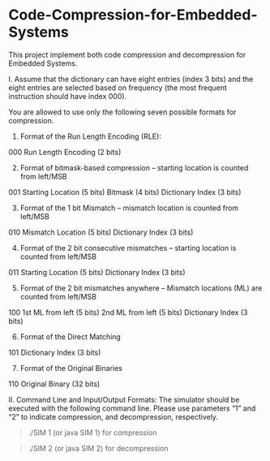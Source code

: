 # Code-Compression-for-Embedded-Systems

This project implement both code compression and decompression for Embedded Systems.

I. Assume that the dictionary can have eight entries (index 3 bits) and the eight entries are selected based on frequency (the most frequent instruction should have index 000). 

You are allowed to use only the following seven possible formats for compression. 

1. Format of the Run Length Encoding (RLE):    

  000   Run Length Encoding (2 bits)

2. Format of bitmask-based compression – starting location is counted from left/MSB

  001 Starting Location (5 bits) Bitmask (4 bits) Dictionary Index (3 bits)

3. Format of the 1 bit Mismatch – mismatch location is counted from left/MSB

  010 Mismatch Location (5 bits) Dictionary Index (3 bits)

4. Format of the 2 bit consecutive mismatches – starting location is counted from left/MSB

  011 Starting Location (5 bits) Dictionary Index (3 bits)

5. Format of the 2 bit mismatches anywhere – Mismatch locations (ML) are counted from left/MSB

  100 1st ML from left (5 bits) 2nd ML from left (5 bits) Dictionary Index (3 bits)

6. Format of the Direct Matching

  101 Dictionary Index (3 bits)

7. Format of the Original Binaries

  110 Original Binary (32 bits)

II. Command Line and Input/Output Formats: The simulator should be executed with the following command line. Please use parameters “1” and “2” to indicate compression, and decompression, respectively.

> ./SIM 1 (or java SIM 1) for compression

> ./SIM 2 (or java SIM 2) for decompression
